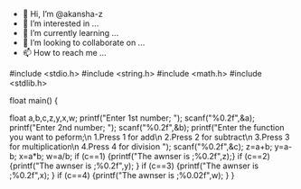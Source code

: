 - 👋 Hi, I’m @akansha-z
- 👀 I’m interested in ...
- 🌱 I’m currently learning ...
- 💞️ I’m looking to collaborate on ...
- 📫 How to reach me ...

#include <stdio.h>
#include <string.h>
#include <math.h>
#include <stdlib.h>

float main() {

float a,b,c,z,y,x,w; 
   printf("Enter 1st number; ");
   scanf("%0.2f",&a);
   printf("Enter 2nd number; ");
   scanf("%0.2f",&b);
   printf("Enter the function you want to peform;\n 1.Press 1 for add\n 2.Press 2 for subtract\n 3.Press 3 for multiplication\n 4.Press 4 for division ");
   scanf("%0.2f",&c);
   z=a+b;
   y=a-b;
   x=a*b;
   w=a/b;
   if (c==1)
      {printf("The awnser is ;%0.2f",z);} 
   if (c==2)
      {printf("The awnser is ;%0.2f",y); }
   if (c==3)
      {printf("The awnser is ;%0.2f",x); }
   if (c==4)
      {printf("The awnser is ;%0.02f",w); }
}
<!---
akansha-z/akansha-z is a ✨ special ✨ repository because its `README.md` (this file) appears on your GitHub profile.
You can click the Preview link to take a look at your changes.
--->
